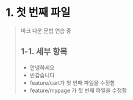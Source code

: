 # 1. 첫 번째 파일
> 마크 다운 문법 연습 중
>
> ## 1-1. 세부 항목 
> * 안녕하세요
> * 반갑습니다
> * feature/cart가 첫 번째 파일을 수정함 
> * feature/mypage 가 첫 번째 파일을 수정함

